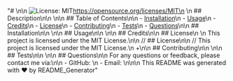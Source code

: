 "# \n\n  ![License: MIT](https://img.shields.io/badge/License-MIT-yellow.svg)https://opensource.org/licenses/MIT\n  \n  ## Description\n\n  \n\n  ## Table of Contents\n\n  - [Installation](#Installation)\n  - [Usage](#Usage)\n  - [Credits](#Credits)\n  - [License](#License)\n  - [Contributing](#Contributing)\n  - [Tests](#Tests)\n  - [Questions](#Questions)\n\n  ## Installation\n\n  \n\n  ## Usage\n\n  \n\n  ## Credits\n\n  ## License\n  \n      This project is licensed under the MIT License.\n\n  // ## License\n\n  // This project is licensed under the MIT License.\n  +\n\n  ## Contributing\n\n  \n\n  ## Tests\n\n  \n\n  ## Questions\n\n  For any questions or feedback, please contact me via:\n\n  - GitHub: [](https://github.com/)\n  - Email: [](mailto:)\n\n\n  This README was generated with ❤️ by README_Generator"